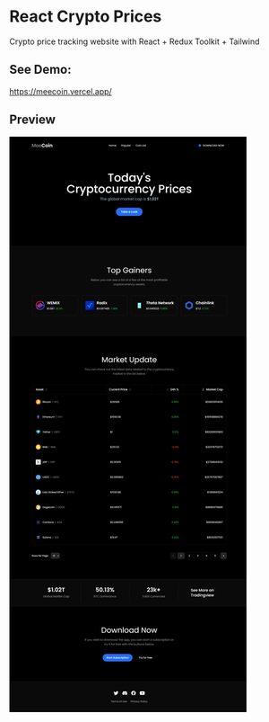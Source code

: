 # React Crypto Prices
Crypto price tracking website with React + Redux Toolkit + Tailwind

## See Demo:
https://meecoin.vercel.app/

## Preview
![React crypto price tracking website preview](public/preview.png)
